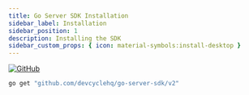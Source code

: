 ```yaml
---
title: Go Server SDK Installation
sidebar_label: Installation
sidebar_position: 1
description: Installing the SDK
sidebar_custom_props: { icon: material-symbols:install-desktop }
---
```


[![GitHub](https://img.shields.io/github/stars/devcyclehq/go-server-sdk.svg?style=social&label=Star&maxAge=2592000)](https://github.com/DevCycleHQ/go-server-sdk)

```bash
go get "github.com/devcyclehq/go-server-sdk/v2"
```
